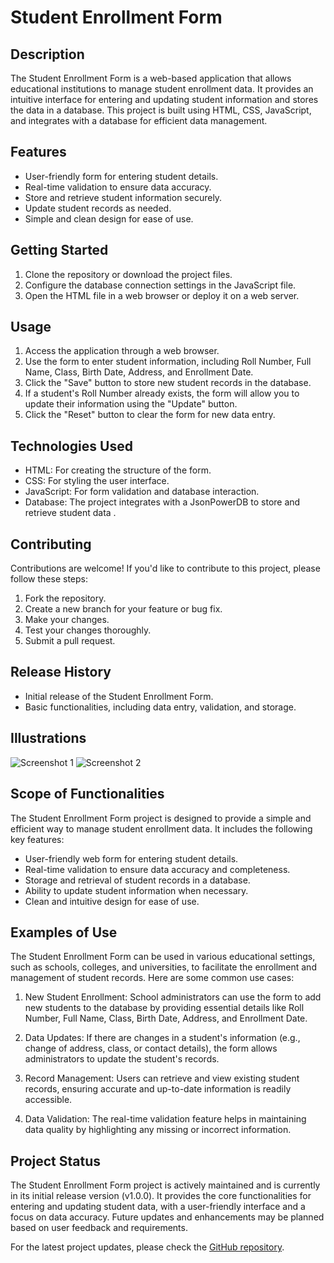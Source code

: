 # Student Enrollment Form

## Description
The Student Enrollment Form is a web-based application that allows educational institutions to manage student enrollment data. 
It provides an intuitive interface for entering and updating student information and stores the data in a database. 
This project is built using HTML, CSS, JavaScript, and integrates with a database for efficient data management.

## Features
- User-friendly form for entering student details.
- Real-time validation to ensure data accuracy.
- Store and retrieve student information securely.
- Update student records as needed.
- Simple and clean design for ease of use.

## Getting Started
1. Clone the repository or download the project files.
2. Configure the database connection settings in the JavaScript file.
3. Open the HTML file in a web browser or deploy it on a web server.

## Usage
1. Access the application through a web browser.
2. Use the form to enter student information, including Roll Number, Full Name, Class, Birth Date, Address, and Enrollment Date.
3. Click the "Save" button to store new student records in the database.
4. If a student's Roll Number already exists, the form will allow you to update their information using the "Update" button.
5. Click the "Reset" button to clear the form for new data entry.

## Technologies Used
- HTML: For creating the structure of the form.
- CSS: For styling the user interface.
- JavaScript: For form validation and database interaction.
- Database: The project integrates with a JsonPowerDB to store and retrieve student data .

## Contributing
Contributions are welcome! If you'd like to contribute to this project, please follow these steps:
1. Fork the repository.
2. Create a new branch for your feature or bug fix.
3. Make your changes.
4. Test your changes thoroughly.
5. Submit a pull request.


## Release History
  - Initial release of the Student Enrollment Form.
  - Basic functionalities, including data entry, validation, and storage.

## Illustrations
![Screenshot 1](https://github.com/Nimitha-1/Student_Enrollment_Form/assets/91823902/9a1c947e-5d23-4cb5-8fb0-ff4ae9ba28ee)
![Screenshot 2](https://github.com/Nimitha-1/Student_Enrollment_Form/assets/91823902/92f0c8a8-f3d6-468c-adbe-d1b201ce60ac)




## Scope of Functionalities
The Student Enrollment Form project is designed to provide a simple and efficient way to manage student enrollment data. It includes the following key features:

- User-friendly web form for entering student details.
- Real-time validation to ensure data accuracy and completeness.
- Storage and retrieval of student records in a database.
- Ability to update student information when necessary.
- Clean and intuitive design for ease of use.

## Examples of Use
The Student Enrollment Form can be used in various educational settings, such as schools, colleges, and universities, to facilitate the enrollment and management of student records. Here are some common use cases:

1. New Student Enrollment: School administrators can use the form to add new students to the database by providing essential details like Roll Number, Full Name, Class, Birth Date, Address, and Enrollment Date.

2. Data Updates: If there are changes in a student's information (e.g., change of address, class, or contact details), the form allows administrators to update the student's records.

3. Record Management: Users can retrieve and view existing student records, ensuring accurate and up-to-date information is readily accessible.

4. Data Validation: The real-time validation feature helps in maintaining data quality by highlighting any missing or incorrect information.

## Project Status
The Student Enrollment Form project is actively maintained and is currently in its initial release version (v1.0.0). It provides the core functionalities for entering and updating student data, with a user-friendly interface and a focus on data accuracy. Future updates and enhancements may be planned based on user feedback and requirements.

For the latest project updates, please check the [GitHub repository](https://github.com/Nimitha-1/Student_Enrollment_Form).



  
